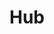 ---
title: Hub
excerpt: ''
deprecated: false
hidden: false
metadata:
  title: ''
  description: ''
  robots: index
next:
  description: ''
---